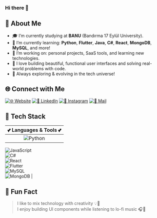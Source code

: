 ### Hi there 👋

## 🌸 About Me

- 🎓 I’m currently studying at **BANU** (Bandırma 17 Eylül University).
- 🩷 I’m currently learning: **Python**, **Flutter**, **Java**, **C#**, **React**, **MongoDB**, **MySQL**, and more!
- 🎀 I’m working on: personal projects, SaaS tools, and learning new technologies.
- 💖 I love building beautiful, functional user interfaces and solving real-world problems with code.
- 💫 Always exploring & evolving in the tech universe!

## 🌐 Connect with Me

[![🌐 Website](https://img.shields.io/badge/My%20Website-FFB6C1?style=for-the-badge&logo=vercel&logoColor=white)](https://mineeryilmaz.vercel.app/)
[![💼 LinkedIn](https://img.shields.io/badge/LinkedIn-FF69B4?style=for-the-badge&logo=linkedin&logoColor=white)](http://www.linkedin.com/in/mine-ery%C4%B1lmaz-486313255)
[![📸 Instagram](https://img.shields.io/badge/Instagram-FFB6C1?style=for-the-badge&logo=instagram&logoColor=white)](https://www.instagram.com/mine.erylmazz/)
[![📧 Mail](https://img.shields.io/badge/Mail%20Me-FFC0CB?style=for-the-badge&logo=gmail&logoColor=white)](mailto:eryilmazmine6@gmail.com)

## 🧠 Tech Stack

| 💕 Languages & Tools 💕 |
| :---------------------: |
| ![Python](https://img.shields.io/badge/Python-FFD1DC?style=flat&logo=python&logoColor=black)  
![JavaScript](https://img.shields.io/badge/Java-FEC8D8?style=flat&logo=openjdk&logoColor=black)  
![C#](https://img.shields.io/badge/C%23-FADADD?style=flat&logo=csharp&logoColor=black)  
![React](https://img.shields.io/badge/React-FFB6C1?style=flat&logo=react&logoColor=black)  
![Flutter](https://img.shields.io/badge/Flutter-FF69B4?style=flat&logo=flutter&logoColor=black)  
![MySQL](https://img.shields.io/badge/MySQL-F4A7B9?style=flat&logo=mysql&logoColor=black)  
![MongoDB](https://img.shields.io/badge/MongoDB-F8C3CD?style=flat&logo=mongodb&logoColor=black) |

## 🎀 Fun Fact

> I like to mix technology with creativity 💡🎨  
> I enjoy building UI components while listening to lo-fi music 🎧🍧  





